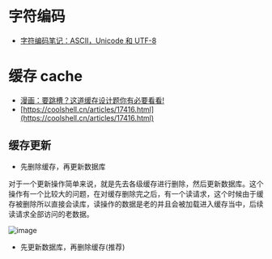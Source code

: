 # 字符编码

* [字符编码笔记：ASCII，Unicode 和 UTF-8](http://www.ruanyifeng.com/blog/2007/10/ascii_unicode_and_utf-8.html)

# 缓存 cache

* [漫画：要跳槽？这道缓存设计题你有必要看看!](https://mp.weixin.qq.com/s/hmBxNoQSHiWIWNa3WLzrfw)
* [https://coolshell.cn/articles/17416.html](https://coolshell.cn/articles/17416.html)

## 缓存更新


* 先删除缓存，再更新数据库

对于一个更新操作简单来说，就是先去各级缓存进行删除，然后更新数据库。这个操作有一个比较大的问题，在对缓存删除完之后，有一个读请求，这个时候由于缓存被删除所以直接会读库，读操作的数据是老的并且会被加载进入缓存当中，后续读请求全部访问的老数据。

![image](https://user-gold-cdn.xitu.io/2018/8/22/165600e478a0aea7?imageView2/0/w/1280/h/960/ignore-error/1)

* 先更新数据库，再删除缓存(推荐)

